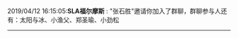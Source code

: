 2019/04/12 16:15:05:**SLA福尔摩斯** : "张石胜"邀请你加入了群聊，群聊参与人还有：太阳与冰、小渔父、郑圣瑜、小劲松
*************************************************************************************
